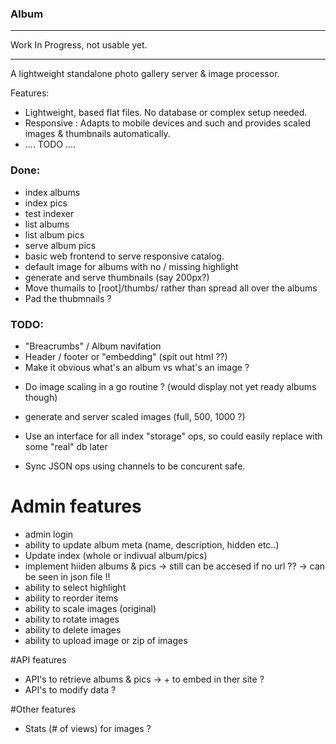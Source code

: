 ### Album

*********************************
Work In Progress, not usable yet.
*********************************

A lightweight standalone photo gallery server & image processor.

Features:
  - Lightweight, based flat files. No database or complex setup needed.
  - Responsive : Adapts to mobile devices and such and provides scaled images & thumbnails automatically.
  - .... TODO ....

### Done:
* index albums
* index pics
* test indexer
* list albums
* list album pics
* serve album pics
* basic web frontend to serve responsive catalog.
* default image for albums with no / missing highlight
* generate and serve thumbnails (say 200px?)
* Move thumails to [root]/thumbs/ rather than spread all over the albums
* Pad the thubmnails ?

### TODO:
- "Breacrumbs" / Album navifation
- Header / footer or "embedding" (spit out html ??)
- Make it obvious what's an album vs what's an image ?
* Do image scaling in a go routine ? (would display not yet ready albums though)
- generate and server scaled images (full, 500, 1000 ?)

- Use an interface for all index "storage" ops, so could easily replace with some "real" db later
- Sync JSON ops using channels to be concurent safe.

# Admin features
- admin login
- ability to update album meta (name, description, hidden etc..)
- Update index (whole or indivual album/pics)
- implement hiiden albums & pics -> still can be accesed if no url ?? -> can be seen in json file !!
- ability to select highlight
- ability to reorder items
- ability to scale images (original)
- ability to rotate images
- ability to delete images
- ability to upload image or zip of images

#API features
- API's to retrieve albums & pics -> + to embed in ther site ?
- API's to modify data ?

#Other features
- Stats (# of views) for images ?

